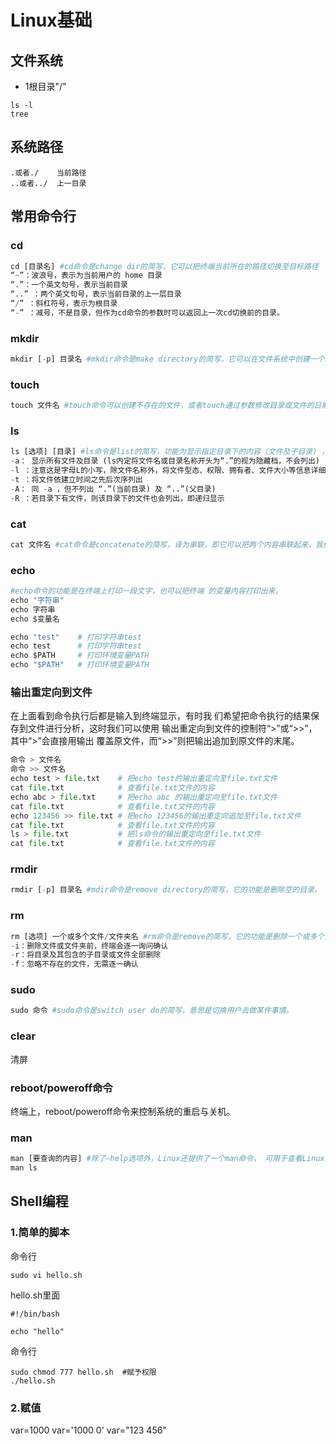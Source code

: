 # Linux基础
## 文件系统
- 1根目录"/"
```
ls -l
tree
```
## 系统路径
```
.或者./    当前路径
..或者../  上一目录
```
## 常用命令行
### cd
```python
cd [目录名] #cd命令是change dir的简写，它可以把终端当前所在的路径切换至目标路径
“~”：波浪号，表示为当前用户的 home 目录
“.”：一个英文句号，表示当前目录
“..” ：两个英文句号，表示当前目录的上一层目录
“/” ：斜杠符号，表示为根目录
“-” ：减号，不是目录，但作为cd命令的参数时可以返回上一次cd切换前的目录。
```

### mkdir
```python
mkdir [-p] 目录名 #mkdir命令是make directory的简写，它可以在文件系统中创建一个新的目录.命令格式中的“目录名”就是要创建的目录路径，“-p”选项可以不输入，若使用了“-p”选项， 当创建的目录名包
```

### touch
```python
touch 文件名 #touch命令可以创建不存在的文件，或者touch通过参数修改目录或文件的日期时间， 就是摸一下，更新它的时间
```

### ls
```python
ls [选项] [目录] #ls命令是list的简写，功能为显示指定目录下的内容（文件及子目录) ，还可以查看文件大小，修改日期等等信息
-a： 显示所有文件及目录 (ls内定将文件名或目录名称开头为“.”的视为隐藏档，不会列出)
-l ：注意这是字母L的小写，除文件名称外，将文件型态、权限、拥有者、文件大小等信息详细列出
-t ：将文件依建立时间之先后次序列出
-A： 同 -a ，但不列出 “.”(当前目录) 及 “..”(父目录)
-R ：若目录下有文件，则该目录下的文件也会列出，即递归显示
```

### cat
```python
cat 文件名 #cat命令是concatenate的简写，译为串联，即它可以把两个内容串联起来，我们通 常使用它在终端下输出文件的内容进行查看
```

### echo
```python
#echo命令的功能是在终端上打印一段文字，也可以把终端 的变量内容打印出来。
echo "字符串"
echo 字符串
echo $变量名

echo "test"    # 打印字符串test
echo test      # 打印字符串test
echo $PATH     # 打印环境变量PATH
echo "$PATH"   # 打印环境变量PATH
```

###  输出重定向到文件
在上面看到命令执行后都是输入到终端显示，有时我 们希望把命令执行的结果保存到文件进行分析，这时我们可以使用 输出重定向到文件的控制符“>”或“>>”，其中“>”会直接用输出 覆盖原文件，而“>>”则把输出追加到原文件的末尾。
```python
命令 > 文件名
命令 >> 文件名
echo test > file.txt    # 把echo test的输出重定向至file.txt文件
cat file.txt            # 查看file.txt文件的内容
echo abc > file.txt     # 把echo abc 的输出重定向至file.txt文件
cat file.txt            # 查看file.txt文件的内容
echo 123456 >> file.txt # 把echo 123456的输出重定向追加至file.txt文件
cat file.txt            # 查看file.txt文件的内容
ls > file.txt           # 把ls命令的输出重定向至file.txt文件
cat file.txt            # 查看file.txt文件的内容
```

### rmdir
```python
rmdir [-p] 目录名 #mdir命令是remove directory的简写，它的功能是删除空的目录。
```

### rm
```python
rm [选项] 一个或多个文件/文件夹名 #rm命令是remove的简写，它的功能是删除一个或多个文件或目录。文件是会被直接永久删除的，它并不会放到回收站中再确认
-i：删除文件或文件夹前，终端会逐一询问确认
-r：将目录及其包含的子目录或文件全部删除
-f：忽略不存在的文件，无需逐一确认
```

### sudo
```python
sudo 命令 #sudo命令是switch user do的简写，意思是切换用户去做某件事情。
```

### clear
清屏

### reboot/poweroff命令
终端上，reboot/poweroff命令来控制系统的重启与关机。

### man
```python
man [要查询的内容] #除了–help选项外，Linux还提供了一个man命令， 可用于查看Linux系统自带的参考手册，该手册包含非常丰富的内容， 甚至在我们进行编程开发时还可以使用它来查看函数的接口
man ls
```

## Shell编程
### 1.简单的脚本
命令行
```
sudo vi hello.sh
```
hello.sh里面
```
#!/bin/bash

echo "hello"

```

命令行
```
sudo chmod 777 hello.sh  #赋予权限
./hello.sh 
```

### 2.赋值
var=1000
var='1000 0'
var="123 456"